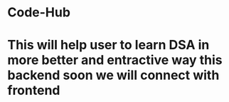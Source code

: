 # Code-Hub
<h1>This will help user to learn DSA in more better and entractive way this backend soon we will connect with frontend</h1>
